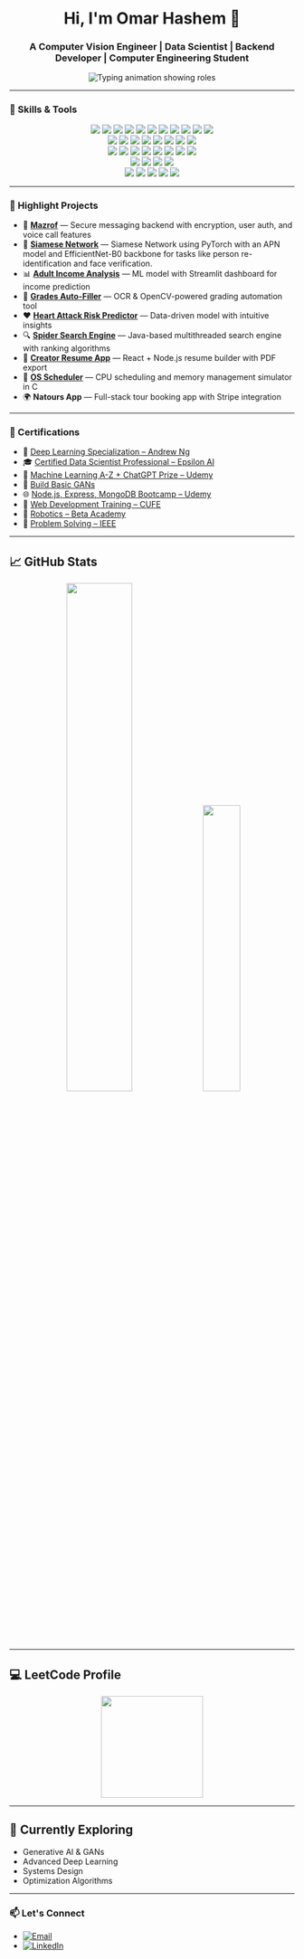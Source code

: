 <h1 align="center">Hi, I'm Omar Hashem 👋</h1>

<h3 align="center">A Computer Vision Engineer | Data Scientist | Backend Developer | Computer Engineering Student</h3>

<p align="center">
  <img 
    src="https://readme-typing-svg.herokuapp.com?font=Fira+Code&size=22&pause=1000&color=00008B&center=true&vCenter=true&width=550&lines=Computer+Vision+Engineer+🖼️;Data+Scientist+📊;Backend+Developer+🌐;Computer+Engineering+Student+🎓" 
    alt="Typing animation showing roles"
  >
</p>



---

### 🔧 Skills & Tools

<div align="center">
  <img src="https://img.shields.io/badge/PyTorch-EE4C2C?style=flat&logo=pytorch&logoColor=white" />
  <img src="https://img.shields.io/badge/TensorFlow-FF6F00?style=flat&logo=tensorflow&logoColor=white" />
  <img src="https://img.shields.io/badge/Scikit--Learn-F7931E?style=flat&logo=scikit-learn&logoColor=white" />
  <img src="https://img.shields.io/badge/OpenCV-5C3EE8?style=flat&logo=opencv&logoColor=white" />
  <img src="https://img.shields.io/badge/Matplotlib-11557C?style=flat&logo=python&logoColor=white" />
  <img src="https://img.shields.io/badge/Seaborn-0d9273?style=flat&logo=python&logoColor=white" />
  <img src="https://img.shields.io/badge/Pandas-150458?style=flat&logo=pandas&logoColor=white" />
  <img src="https://img.shields.io/badge/NumPy-013243?style=flat&logo=numpy&logoColor=white" />
  <img src="https://img.shields.io/badge/SciPy-8CAAE6?style=flat&logo=scipy&logoColor=white" />
  <img src="https://img.shields.io/badge/XGBoost-563D7C?style=flat&logo=xgboost&logoColor=white" />
  <img src="https://img.shields.io/badge/CatBoost-FFCC00?style=flat&logo=catboost&logoColor=black" />
</div>

<div align="center">
  <img src="https://img.shields.io/badge/Node.js-339933?style=flat&logo=node.js&logoColor=white" />
  <img src="https://img.shields.io/badge/Express.js-000000?style=flat&logo=express&logoColor=white" />
  <img src="https://img.shields.io/badge/React-61DAFB?style=flat&logo=react&logoColor=black" />
  <img src="https://img.shields.io/badge/Django-092E20?style=flat&logo=django&logoColor=white" />
  <img src="https://img.shields.io/badge/Prisma-2D3748?style=flat&logo=prisma&logoColor=white" />
  <img src="https://img.shields.io/badge/MongoDB-47A248?style=flat&logo=mongodb&logoColor=white" />
  <img src="https://img.shields.io/badge/PostgreSQL-336791?style=flat&logo=postgresql&logoColor=white" />
  <img src="https://img.shields.io/badge/MySQL-4479A1?style=flat&logo=mysql&logoColor=white" />
</div>

<div align="center">
  <img src="https://img.shields.io/badge/Python-3776AB?style=flat&logo=python&logoColor=white" />
  <img src="https://img.shields.io/badge/Java-ED8B00?style=flat&logo=openjdk&logoColor=white" />
  <img src="https://img.shields.io/badge/JavaScript-F7DF1E?style=flat&logo=javascript&logoColor=black" />
  <img src="https://img.shields.io/badge/TypeScript-3178C6?style=flat&logo=typescript&logoColor=white" />
  <img src="https://img.shields.io/badge/C%23-239120?style=flat&logo=c-sharp&logoColor=white" />
  <img src="https://img.shields.io/badge/C++-00599C?style=flat&logo=cplusplus&logoColor=white" />
  <img src="https://img.shields.io/badge/C-00599C?style=flat&logo=c&logoColor=white" />
  <img src="https://img.shields.io/badge/Embedded%20C-00599C?style=flat&logo=c&logoColor=white" />
</div>


<div align="center">
  <img src="https://img.shields.io/badge/Linux-FCC624?style=flat&logo=linux&logoColor=black" />
  <img src="https://img.shields.io/badge/Docker-2496ED?style=flat&logo=docker&logoColor=white" />
  <img src="https://img.shields.io/badge/Streamlit-FF4B4B?style=flat&logo=streamlit&logoColor=white" />
  <img src="https://img.shields.io/badge/Git-F05032?style=flat&logo=git&logoColor=white" />
</div>

<div align="center">
  <img src="https://img.shields.io/badge/x86%20Assembly-6E4B3A?style=flat&logo=assembly&logoColor=white" />
  <img src="https://img.shields.io/badge/Pygame-8E3A3A?style=flat&logo=pygame&logoColor=white" />
  <img src="https://img.shields.io/badge/Jest-15C213?style=flat&logo=jest&logoColor=white" />
  <img src="https://img.shields.io/badge/Postman-FF6C37?style=flat&logo=postman&logoColor=white" />
  <img src="https://img.shields.io/badge/Plotly-3E6C65?style=flat&logo=plotly&logoColor=white" />
</div>


---

### 🌟 Highlight Projects

- 🔐 **[Mazrof](https://github.com/Mazrof/back)** — Secure messaging backend with encryption, user auth, and voice call features
- 🤖 **[Siamese Network](https://github.com/omarhashem80/Siamese_Network)** — Siamese Network using PyTorch with an APN model and EfficientNet-B0 backbone for tasks like person re-identification and face verification.
- 📊 **[Adult Income Analysis](https://github.com/omarhashem80/adult_income)** — ML model with Streamlit dashboard for income prediction  
- 🧾 **[Grades Auto-Filler](https://github.com/omarhashem80/Grades-AutoFiller)** — OCR & OpenCV-powered grading automation tool  
- ❤️ **[Heart Attack Risk Predictor](https://github.com/omarhashem80/HeartAttack)** — Data-driven model with intuitive insights  
- 🔍 **[Spider Search Engine](https://github.com/omarhashem80/Spider-Search-Engine)** — Java-based multithreaded search engine with ranking algorithms  
- 📄 **[Creator Resume App](https://github.com/omarhashem80/Creator)** — React + Node.js resume builder with PDF export  
- 🧠 **[OS Scheduler](https://github.com/omarhashem80/OS-Scheduler)** — CPU scheduling and memory management simulator in C  
- 🌍 **Natours App** — Full-stack tour booking app with Stripe integration  

---

### 🏅 Certifications

- 🧠 [Deep Learning Specialization – Andrew Ng](https://drive.google.com/file/d/1s4JIY5LhTB7O7BkCdsU8DcLlzZGjcHGf/view?usp=sharing)  
- 🎓 [Certified Data Scientist Professional – Epsilon AI](https://drive.google.com/file/d/1randBeQsIR7zoCu2uXxTKYJfgVxOUQnx/view)  
- 🤖 [Machine Learning A-Z + ChatGPT Prize – Udemy](https://drive.google.com/file/d/1ujzfEzqKux1GviVG8uYIXDXtzYphiMWf/view?usp=sharing)  
- 🧬 [Build Basic GANs](https://drive.google.com/file/d/1u-dGffkbbY1SiFejAtaziqtNUYDZVTNw/view)  
- 🌐 [Node.js, Express, MongoDB Bootcamp – Udemy](https://drive.google.com/file/d/14zrz7KJLVzFyoqcSZiZSjIIdW7pkp0Sb/view?usp=sharing)  
- 🧩 [Web Development Training – CUFE](https://drive.google.com/file/d/1cjGz7QlCDRNXDtrdxFX6upQgjPAJTAAl/view?usp=sharing)  
- 🤖 [Robotics – Beta Academy](https://drive.google.com/file/d/1rTWTL0Pg45__EUS4tpH4-mnuXopRvFM0/view?usp=sharing)  
- 🧠 [Problem Solving – IEEE](https://drive.google.com/file/d/1i3fxSak00mKjZB2km8SOIoSvaeq9YnZP/view?usp=sharing)  

---

## 📈 GitHub Stats

<div align="center">
  <!-- GitHub Stats Overview -->
  <img src="https://github-readme-stats.vercel.app/api?username=omarhashem80&show_icons=true&theme=tokyonight&hide_border=false" width="48%" />
  
  <!-- Top Languages -->
  <img src="https://github-readme-stats.vercel.app/api/top-langs/?username=omarhashem80&layout=compact&theme=tokyonight&hide_border=false" width="36%" />
</div>

---


## 💻 LeetCode Profile

<div align="center">
  <a href="https://leetcode.com/omar_sayed/">
    <img src="https://leetcard.jacoblin.cool/omar_sayed?theme=dark&font=Karma&ext=contest" height="180" />
  </a>
</div>

---

## 🌱 Currently Exploring

- Generative AI & GANs  
- Advanced Deep Learning  
- Systems Design  
- Optimization Algorithms  

---

### 📫 Let's Connect  
- [![Email](https://img.shields.io/badge/Email-blue?style=flat&logo=gmail)](mailto:omarsayed4736@gmail.com)  
- [![LinkedIn](https://img.shields.io/badge/LinkedIn-blue?style=flat&logo=linkedin)](https://www.linkedin.com/in/omar-hashem-32128a252/)
